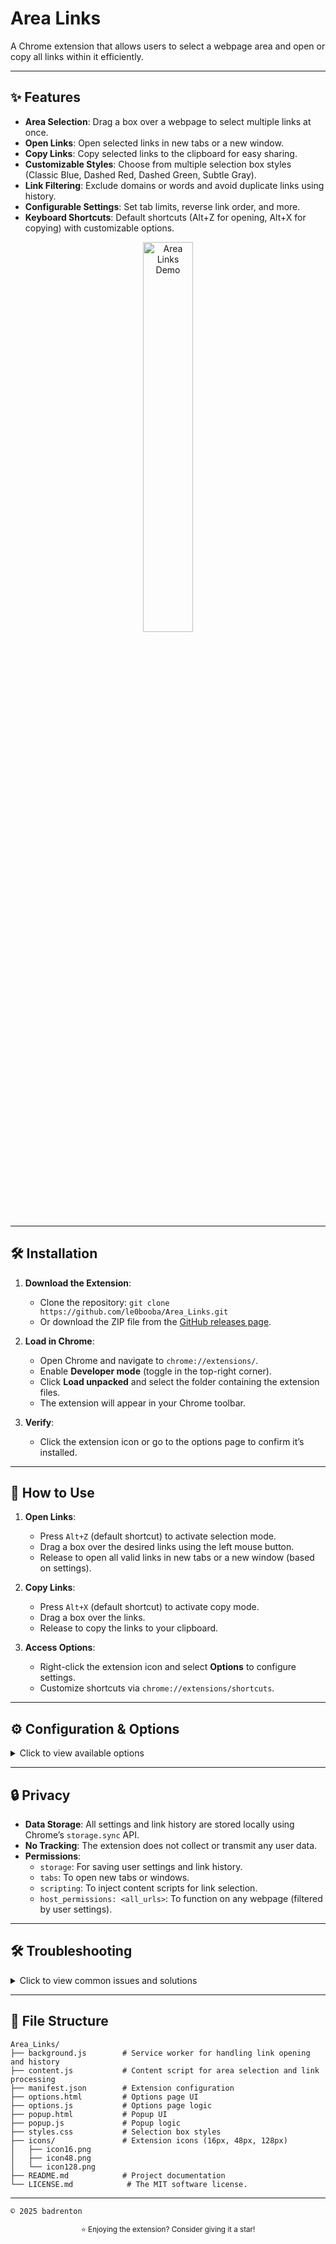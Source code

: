# Area Links

A Chrome extension that allows users to select a webpage area and open or copy all links within it efficiently.

---

## ✨ Features

- **Area Selection**: Drag a box over a webpage to select multiple links at once.
- **Open Links**: Open selected links in new tabs or a new window.
- **Copy Links**: Copy selected links to the clipboard for easy sharing.
- **Customizable Styles**: Choose from multiple selection box styles (Classic Blue, Dashed Red, Dashed Green, Subtle Gray).
- **Link Filtering**: Exclude domains or words and avoid duplicate links using history.
- **Configurable Settings**: Set tab limits, reverse link order, and more.
- **Keyboard Shortcuts**: Default shortcuts (Alt+Z for opening, Alt+X for copying) with customizable options.

<p align="center">
  <img src="https://raw.githubusercontent.com/le0booba/Area_Links/refs/heads/main/demo.gif" alt="Area Links Demo" width="40%">
</p>

---

## 🛠️ Installation

1. **Download the Extension**:
   - Clone the repository: `git clone https://github.com/le0booba/Area_Links.git`
   - Or download the ZIP file from the [GitHub releases page](https://github.com/le0booba/Area_Links/releases).

2. **Load in Chrome**:
   - Open Chrome and navigate to `chrome://extensions/`.
   - Enable **Developer mode** (toggle in the top-right corner).
   - Click **Load unpacked** and select the folder containing the extension files.
   - The extension will appear in your Chrome toolbar.

3. **Verify**:
   - Click the extension icon or go to the options page to confirm it’s installed.

---

## 📖 How to Use

1. **Open Links**:
   - Press `Alt+Z` (default shortcut) to activate selection mode.
   - Drag a box over the desired links using the left mouse button.
   - Release to open all valid links in new tabs or a new window (based on settings).

2. **Copy Links**:
   - Press `Alt+X` (default shortcut) to activate copy mode.
   - Drag a box over the links.
   - Release to copy the links to your clipboard.

3. **Access Options**:
   - Right-click the extension icon and select **Options** to configure settings.
   - Customize shortcuts via `chrome://extensions/shortcuts`.

---

## ⚙️ Configuration & Options

<details>
<summary>Click to view available options</summary>

<p align="center">
  <img src="https://raw.githubusercontent.com/le0booba/Area_Links/refs/heads/main/screen_options.png" width="500" style="margin-right: 10px;">
  <img src="https://raw.githubusercontent.com/le0booba/Area_Links/refs/heads/main/screen_hotkeys.png" width="700" style="margin-right: 10px;">
</p>

- **Excluded Domains**: Enter comma-separated domains (e.g., `example.com, test.org`) to skip links from those sites.
- **Excluded Words**: Enter comma-separated words to exclude links containing them (e.g., `login, signup`).
- **Maximum Tabs**: Set a limit for the number of tabs opened at once (default: 15).
- **Selection Box Style**: Choose from Classic Blue, Dashed Red, Dashed Green, or Subtle Gray.
- **Remember History**: Enable to avoid opening duplicate links (stored locally).
- **Open in New Window**: Open links in a new browser window instead of tabs.
- **Reverse Order**: Open links in reverse order of selection.
- **Clear History**: Reset the link history via the options page.
- **Shortcuts**: Customize via `chrome://extensions/shortcuts`.

</details>

---

## 🔒 Privacy

- **Data Storage**: All settings and link history are stored locally using Chrome’s `storage.sync` API.
- **No Tracking**: The extension does not collect or transmit any user data.
- **Permissions**:
  - `storage`: For saving user settings and link history.
  - `tabs`: To open new tabs or windows.
  - `scripting`: To inject content scripts for link selection.
  - `host_permissions: <all_urls>`: To function on any webpage (filtered by user settings).

---

## 🛠️ Troubleshooting

<details>
<summary>Click to view common issues and solutions</summary>

- **Extension doesn’t work on some pages**:
  - The extension cannot run on Chrome internal pages (e.g., `chrome://`) or the New Tab page due to browser restrictions.
  - Ensure the page is fully loaded before using the shortcut.

- **Shortcuts not working**:
  - Check for conflicts in `chrome://extensions/shortcuts`.
  - Reassign shortcuts if needed.

- **Links not opening/copying**:
  - Verify that the selection box covers the links completely.
  - Check if the links are excluded by domain or word filters in the options.
  - Ensure the tab limit isn’t reached.

- **Selection box not visible**:
  - Try switching to a different selection style in the options.
  - Ensure no other extensions are interfering with CSS.

</details>

---

## 📂 File Structure

```
Area_Links/
├── background.js        # Service worker for handling link opening and history
├── content.js           # Content script for area selection and link processing
├── manifest.json        # Extension configuration
├── options.html         # Options page UI
├── options.js           # Options page logic
├── popup.html           # Popup UI
├── popup.js             # Popup logic
├── styles.css           # Selection box styles
├── icons/               # Extension icons (16px, 48px, 128px)
│   ├── icon16.png
│   ├── icon48.png
│   └── icon128.png
├── README.md            # Project documentation
└── LICENSE.md            # The MIT software license.
```

---

`` © 2025 badrenton ``

<p align="center">
<sup>⭐ Enjoying the extension? Consider giving it a star!</sup>
</p>
